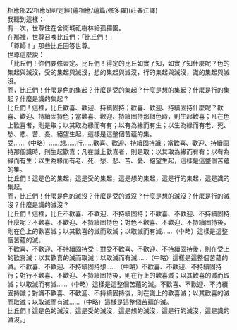 相應部22相應5經/定經(蘊相應/蘊篇/修多羅)(莊春江譯)  
我聽到這樣：  
有一次，世尊住在舍衛城祇樹林給孤獨園。  
在那裡，世尊召喚比丘們：「比丘們！」  
「尊師！」那些比丘回答世尊。  
世尊這麼說：  
「比丘們！你們要修習定。比丘們！得定的比丘如實了知，如實了知什麼呢？色的集起與滅沒，受的集起與滅沒，想的集起與滅沒，行的集起與滅沒，識的集起與滅沒。  
而，比丘們！什麼是色的集起？什麼是受的集起？什麼是想的集起？什麼是行的集起？什麼是識的集起？  
比丘們！這裡，比丘歡喜、歡迎、持續固持；歡喜、歡迎、持續固持什麼呢？歡喜、歡迎、持續固持色；當歡喜、歡迎、持續固持那個色時，則生起歡喜；凡在色上歡喜者，則是取；以其取為緣而有有；以有為緣而有生；以生為緣而有老、死、愁、悲、苦、憂、絕望生起，這樣是這整個苦蘊的集。  
受……（中略）……想……行……歡喜、歡迎、持續固持識；當歡喜、歡迎、持續固持那個識時，則生起歡喜；凡在識上歡喜者，則是取；以其取為緣而有有；以有為緣而有生；以生為緣而有老、死、愁、悲、苦、憂、絕望生起，這樣是這整個苦蘊的集。  
比丘們！這是色的集起，這是受的集起，這是想的集起，這是行的集起，這是識的集起。  
而，比丘們！什麼是色的滅沒？什麼是受的滅沒？什麼是想的滅沒？什麼是行的滅沒？什麼是識的滅沒？  
比丘們！這裡，比丘不歡喜、不歡迎、不持續固持；不歡喜、不歡迎、不持續固持什麼呢？不歡喜、不歡迎、不持續固持色；對色不歡喜、不歡迎、不持續固持後，則在色上的歡喜滅；以其歡喜的滅而取滅；以取滅而有滅……（中略）這樣是這整個苦蘊的滅。  
不歡喜、不歡迎、不持續固持受；對受不歡喜、不歡迎、不持續固持後，則在受上的歡喜滅；以其歡喜的滅而取滅；以取滅而有滅……（中略）這樣是這整個苦蘊的滅。不歡喜、不歡迎、不持續固持想……（中略）不歡喜、不歡迎、不持續固持行；對行不歡喜、不歡迎、不持續固持後，則在行上的歡喜滅；以其歡喜的滅而取滅；以取滅而有滅……（中略）這樣是這整個苦蘊的滅。不歡喜、不歡迎、不持續固持識；對識不歡喜、不歡迎、不持續固持後，則在識上的歡喜滅；以其歡喜的滅而取滅；以取滅而有滅……（中略）這樣是這整個苦蘊的滅。  
比丘們！這是色的滅沒，這是受的滅沒，這是想的滅沒，這是行的滅沒，這是識的滅沒。」  
  
  
